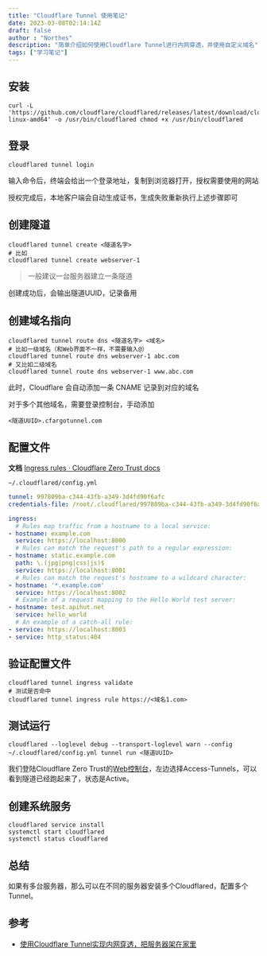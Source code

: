 ```yaml
---
title: "Cloudflare Tunnel 使用笔记"
date: 2023-03-08T02:14:14Z
draft: false
author : "Northes"
description: "简单介绍如何使用Cloudflare Tunnel进行内网穿透，并使用自定义域名"
tags: ["学习笔记"]
---
```


## 安装

```shell
curl -L 'https://github.com/cloudflare/cloudflared/releases/latest/download/cloudflared-linux-amd64' -o /usr/bin/cloudflared chmod +x /usr/bin/cloudflared
```

## 登录

```shell
cloudflared tunnel login
```

输入命令后，终端会给出一个登录地址，复制到浏览器打开，授权需要使用的网站

授权完成后，本地客户端会自动生成证书，生成失败重新执行上述步骤即可

## 创建隧道

```shell
cloudflared tunnel create <隧道名字> 
# 比如 
cloudflared tunnel create webserver-1
```

> 一般建议一台服务器建立一条隧道

创建成功后，会输出隧道UUID，记录备用

## 创建域名指向

```shell
cloudflared tunnel route dns <隧道名字> <域名> 
# 比如一级域名（和Web界面不一样，不需要输入@） 
cloudflared tunnel route dns webserver-1 abc.com 
# 又比如二级域名 
cloudflared tunnel route dns webserver-1 www.abc.com
```

此时，Cloudflare 会自动添加一条 CNAME 记录到对应的域名

对于多个其他域名，需要登录控制台，手动添加

```
<隧道UUID>.cfargotunnel.com
```

## 配置文件

**文档**
[Ingress rules · Cloudflare Zero Trust docs](https://developers.cloudflare.com/cloudflare-one/connections/connect-apps/install-and-setup/tunnel-guide/local/local-management/ingress/)

`~/.cloudflared/config.yml`

```yaml
tunnel: 997809ba-c344-43fb-a349-3d4fd90f6afc
credentials-file: /root/.cloudflared/997809ba-c344-43fb-a349-3d4fd90f6afc.json

ingress:
  # Rules map traffic from a hostname to a local service:
- hostname: example.com
  service: https://localhost:8000
  # Rules can match the request's path to a regular expression:
- hostname: static.example.com
  path: \.(jpg|png|css|js)$
  service: https://localhost:8001
  # Rules can match the request's hostname to a wildcard character:
- hostname: '*.example.com'
  service: https://localhost:8002
  # Example of a request mapping to the Hello World test server:
- hostname: test.apihut.net
  service: hello_world
  # An example of a catch-all rule:
- service: https://localhost:8003
- service: http_status:404
```

## 验证配置文件

```shell
cloudflared tunnel ingress validate
# 测试是否命中
cloudflared tunnel ingress rule https://<域名1.com>
```

## 测试运行

```shell
cloudflared --loglevel debug --transport-loglevel warn --config ~/.cloudflared/config.yml tunnel run <隧道UUID>
```

我们登陆Cloudflare Zero Trust的[Web控制台](https://one.dash.cloudflare.com/)，左边选择Access-Tunnels，可以看到隧道已经跑起来了，状态是Active。

## 创建系统服务

```shell
cloudflared service install 
systemctl start cloudflared 
systemctl status cloudflared
```

## 总结

如果有多台服务器，那么可以在不同的服务器安装多个Cloudflared，配置多个Tunnel。

## 参考

- [使用Cloudflare Tunnel实现内网穿透，把服务器架在家里](https://bra.live/setup-home-server-with-cloudflare-tunnel/)
